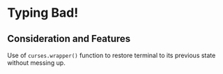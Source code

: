 # Typing Bad!  

## Consideration and Features  
Use of ```curses.wrapper()``` function to restore terminal to its previous state without messing up.